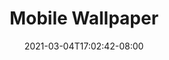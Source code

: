 ---
title: "Mobile Wallpaper"
date: 2021-03-04T17:02:42-08:00
draft: false
type: post
layout: mobile-wallpaper
---